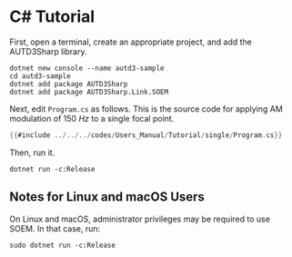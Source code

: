 # C# Tutorial

First, open a terminal, create an appropriate project, and add the AUTD3Sharp library.

```shell
dotnet new console --name autd3-sample
cd autd3-sample
dotnet add package AUTD3Sharp
dotnet add package AUTD3Sharp.Link.SOEM
```

Next, edit `Program.cs` as follows.
This is the source code for applying AM modulation of $\SI{150}{Hz}$ to a single focal point.

```csharp,name=Program.cs
{{#include ../../../codes/Users_Manual/Tutorial/single/Program.cs}}
```

Then, run it.

```shell
dotnet run -c:Release
```

## Notes for Linux and macOS Users

On Linux and macOS, administrator privileges may be required to use SOEM.
In that case, run:
```shell
sudo dotnet run -c:Release
```
